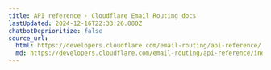 ```yaml
---
title: API reference · Cloudflare Email Routing docs
lastUpdated: 2024-12-16T22:33:26.000Z
chatbotDeprioritize: false
source_url:
  html: https://developers.cloudflare.com/email-routing/api-reference/
  md: https://developers.cloudflare.com/email-routing/api-reference/index.md
---
```


